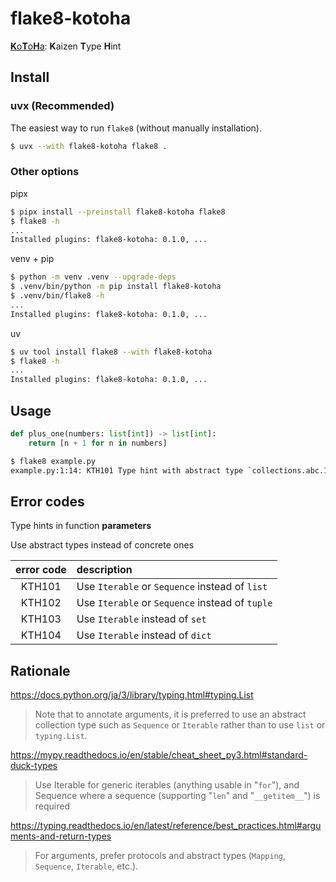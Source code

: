 # flake8-kotoha

[**K**o**T**o**H**a](https://millionlive-theaterdays.idolmaster-official.jp/idol/kotoha/): **K**aizen **T**ype **H**int

## Install

### uvx (Recommended)

The easiest way to run `flake8` (without manually installation).

```sh
$ uvx --with flake8-kotoha flake8 .
```

### Other options

pipx

```sh
$ pipx install --preinstall flake8-kotoha flake8
$ flake8 -h
...
Installed plugins: flake8-kotoha: 0.1.0, ...
```

venv + pip

```sh
$ python -m venv .venv --upgrade-deps
$ .venv/bin/python -m pip install flake8-kotoha
$ .venv/bin/flake8 -h
...
Installed plugins: flake8-kotoha: 0.1.0, ...
```

uv

```sh
$ uv tool install flake8 --with flake8-kotoha
$ flake8 -h
...
Installed plugins: flake8-kotoha: 0.1.0, ...
```

## Usage

```python
def plus_one(numbers: list[int]) -> list[int]:
    return [n + 1 for n in numbers]
```

```sh
$ flake8 example.py
example.py:1:14: KTH101 Type hint with abstract type `collections.abc.Iterable` or `collections.abc.Sequence`, instead of concrete type `list`
```

## Error codes

Type hints in function **parameters**

Use abstract types instead of concrete ones

| error code | description |
|:----:|:------------|
| KTH101 | Use `Iterable` or `Sequence` instead of `list` |
| KTH102 | Use `Iterable` or `Sequence` instead of `tuple` |
| KTH103 | Use `Iterable` instead of `set` |
| KTH104 | Use `Iterable` instead of `dict` |

## Rationale

https://docs.python.org/ja/3/library/typing.html#typing.List

>Note that to annotate arguments, it is preferred to use an abstract collection type such as `Sequence` or `Iterable` rather than to use `list` or `typing.List`.

https://mypy.readthedocs.io/en/stable/cheat_sheet_py3.html#standard-duck-types

>Use Iterable for generic iterables (anything usable in "`for`"), and Sequence where a sequence (supporting "`len`" and "`__getitem__`") is required

https://typing.readthedocs.io/en/latest/reference/best_practices.html#arguments-and-return-types

>For arguments, prefer protocols and abstract types (`Mapping`, `Sequence`, `Iterable`, etc.).

